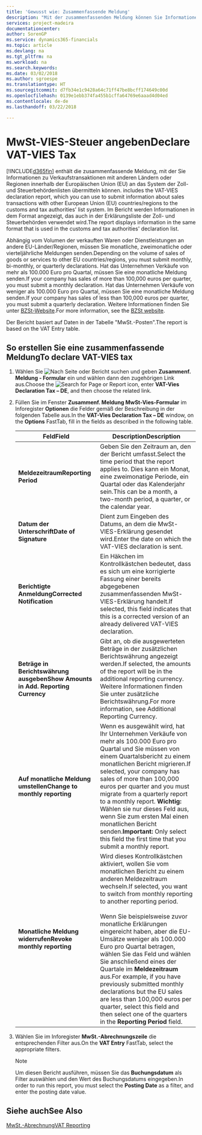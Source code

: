 ```yaml
---
title: 'Gewusst wie: Zusammenfassende Meldung'
description: "Mit der zusammenfassenden Meldung können Sie Informationen zu Verkaufstransaktionen mit anderen Ländern oder Regionen innerhalb der Europäischen Union (EU) an das System der Zoll- und Steuerbehördenlisten übermitteln."
services: project-madeira
documentationcenter: 
author: SorenGP
ms.service: dynamics365-financials
ms.topic: article
ms.devlang: na
ms.tgt_pltfrm: na
ms.workload: na
ms.search.keywords: 
ms.date: 03/02/2018
ms.author: sgroespe
ms.translationtype: HT
ms.sourcegitcommit: d7fb34e1c9428a64c71ff47be8bcff174649c00d
ms.openlocfilehash: 0139e1ebb374fa455b1cffa64769e6aaad4d04ed
ms.contentlocale: de-de
ms.lasthandoff: 03/22/2018

---
```

# <a name="declare-vat-vies-tax"></a><span data-ttu-id="031e7-103">MwSt-VIES-Steuer angeben</span><span class="sxs-lookup"><span data-stu-id="031e7-103">Declare VAT-VIES Tax</span></span>
[!INCLUDE[d365fin](../../includes/d365fin_md.md)]<span data-ttu-id="031e7-104"> enthält die zusammenfassende Meldung, mit der Sie Informationen zu Verkaufstransaktionen mit anderen Ländern oder Regionen innerhalb der Europäischen Union (EU) an das System der Zoll- und Steuerbehördenlisten übermitteln können.</span><span class="sxs-lookup"><span data-stu-id="031e7-104"> includes the VAT-VIES declaration report, which you can use to submit information about sales transactions with other European Union (EU) countries/regions to the customs and tax authorities' list system.</span></span> <span data-ttu-id="031e7-105">Im Bericht werden Informationen in dem Format angezeigt, das auch in der Erklärungsliste der Zoll- und Steuerbehörden verwendet wird.</span><span class="sxs-lookup"><span data-stu-id="031e7-105">The report displays information in the same format that is used in the customs and tax authorities' declaration list.</span></span>  

<span data-ttu-id="031e7-106">Abhängig vom Volumen der verkauften Waren oder Dienstleistungen an andere EU-Länder/Regionen, müssen Sie monatliche, zweimonatliche oder vierteljährliche Meldungen senden.</span><span class="sxs-lookup"><span data-stu-id="031e7-106">Depending on the volume of sales of goods or services to other EU countries/regions, you must submit monthly, bi-monthly, or quarterly declarations.</span></span> <span data-ttu-id="031e7-107">Hat das Unternehmen Verkäufe von mehr als 100.000 Euro pro Quartal, müssen Sie eine monatliche Meldung senden.</span><span class="sxs-lookup"><span data-stu-id="031e7-107">If your company has sales of more than 100,000 euros per quarter, you must submit a monthly declaration.</span></span> <span data-ttu-id="031e7-108">Hat das Unternehmen Verkäufe von weniger als 100.000 Euro pro Quartal, müssen Sie eine monatliche Meldung senden.</span><span class="sxs-lookup"><span data-stu-id="031e7-108">If your company has sales of less than 100,000 euros per quarter, you must submit a quarterly declaration.</span></span> <span data-ttu-id="031e7-109">Weitere Informationen finden Sie unter  [BZSt-Website](http://go.microsoft.com/fwlink/?LinkId=204368).</span><span class="sxs-lookup"><span data-stu-id="031e7-109">For more information, see the [BZSt website](http://go.microsoft.com/fwlink/?LinkId=204368).</span></span>  

<span data-ttu-id="031e7-110">Der Bericht basiert auf Daten in der Tabelle "MwSt.-Posten".</span><span class="sxs-lookup"><span data-stu-id="031e7-110">The report is based on the VAT Entry table.</span></span>  

## <a name="to-declare-vat-vies-tax"></a><span data-ttu-id="031e7-111">So erstellen Sie eine zusammenfassende Meldung</span><span class="sxs-lookup"><span data-stu-id="031e7-111">To declare VAT-VIES tax</span></span>  

1.  <span data-ttu-id="031e7-112">Wählen Sie ![Nach Seite oder Bericht suchen](../../media/ui-search/search_small.png "Symbol nach Seite oder Bericht suchen") und geben **Zusammenf. Meldung - Formular** ein und wählen dann den zugehörigen Link aus.</span><span class="sxs-lookup"><span data-stu-id="031e7-112">Choose the ![Search for Page or Report](../../media/ui-search/search_small.png "Search for Page or Report icon") icon, enter **VAT-Vies Declaration Tax – DE**, and then choose the related link.</span></span>  
2.  <span data-ttu-id="031e7-113">Füllen Sie im Fenster **Zusammenf. Meldung MwSt-Vies-Formular** im Inforegister **Optionen** die Felder gemäß der Beschreibung in der folgenden Tabelle aus.</span><span class="sxs-lookup"><span data-stu-id="031e7-113">In the **VAT-Vies Declaration Tax – DE** window, on the **Options** FastTab, fill in the fields as described in the following table.</span></span>  

    |<span data-ttu-id="031e7-114">Feld</span><span class="sxs-lookup"><span data-stu-id="031e7-114">Field</span></span>|<span data-ttu-id="031e7-115">Description</span><span class="sxs-lookup"><span data-stu-id="031e7-115">Description</span></span>|  
    |---------------------------------|---------------------------------------|  
    |<span data-ttu-id="031e7-116">**Meldezeitraum**</span><span class="sxs-lookup"><span data-stu-id="031e7-116">**Reporting Period**</span></span>|<span data-ttu-id="031e7-117">Geben Sie den Zeitraum an, den der Bericht umfasst.</span><span class="sxs-lookup"><span data-stu-id="031e7-117">Select the time period that the report applies to.</span></span> <span data-ttu-id="031e7-118">Dies kann ein Monat, eine zweimonatige Periode, ein Quartal oder das Kalenderjahr sein.</span><span class="sxs-lookup"><span data-stu-id="031e7-118">This can be a month, a two-month period, a quarter, or the calendar year.</span></span>|  
    |<span data-ttu-id="031e7-119">**Datum der Unterschrift**</span><span class="sxs-lookup"><span data-stu-id="031e7-119">**Date of Signature**</span></span>|<span data-ttu-id="031e7-120">Dient zum Eingeben des Datums, an dem die MwSt-VIES-Erklärung gesendet wird.</span><span class="sxs-lookup"><span data-stu-id="031e7-120">Enter the date on which the VAT-VIES declaration is sent.</span></span>|  
    |<span data-ttu-id="031e7-121">**Berichtigte Anmeldung**</span><span class="sxs-lookup"><span data-stu-id="031e7-121">**Corrected Notification**</span></span>|<span data-ttu-id="031e7-122">Ein Häkchen im Kontrollkästchen bedeutet, dass es sich um eine korrigierte Fassung einer bereits abgegebenen zusammenfassenden MwSt-VIES-Erklärung handelt.</span><span class="sxs-lookup"><span data-stu-id="031e7-122">If selected, this field indicates that this is a corrected version of an already delivered VAT-VIES declaration.</span></span>|  
    |<span data-ttu-id="031e7-123">**Beträge in Berichtswährung ausgeben**</span><span class="sxs-lookup"><span data-stu-id="031e7-123">**Show Amounts in Add. Reporting Currency**</span></span>|<span data-ttu-id="031e7-124">Gibt an, ob die ausgewerteten Beträge in der zusätzlichen Berichtswährung angezeigt werden.</span><span class="sxs-lookup"><span data-stu-id="031e7-124">If selected, the amounts of the report will be in the additional reporting currency.</span></span> <span data-ttu-id="031e7-125">Weitere Informationen finden Sie unter zusätzliche Berichtswährung.</span><span class="sxs-lookup"><span data-stu-id="031e7-125">For more information, see Additional Reporting Currency.</span></span>|  
    |<span data-ttu-id="031e7-126">**Auf monatliche Meldung umstellen**</span><span class="sxs-lookup"><span data-stu-id="031e7-126">**Change to monthly reporting**</span></span>|<span data-ttu-id="031e7-127">Wenn es ausgewählt wird, hat Ihr Unternehmen Verkäufe von mehr als 100.000 Euro pro Quartal und Sie müssen von einem Quartalsbericht zu einem monatlichen Bericht migrieren.</span><span class="sxs-lookup"><span data-stu-id="031e7-127">If selected, your company has sales of more than 100,000 euros per quarter and you must migrate from a quarterly report to a monthly report.</span></span> <span data-ttu-id="031e7-128">**Wichtig:** Wählen sie nur dieses Feld aus, wenn Sie zum ersten Mal einen monatlichen Bericht senden.</span><span class="sxs-lookup"><span data-stu-id="031e7-128">**Important:**  Only select this field the first time that you submit a monthly report.</span></span>|  
    |<span data-ttu-id="031e7-129">**Monatliche Meldung widerrufen**</span><span class="sxs-lookup"><span data-stu-id="031e7-129">**Revoke monthly reporting**</span></span>|<span data-ttu-id="031e7-130">Wird dieses Kontrollkästchen aktiviert, wollen Sie vom monatlichen Bericht zu einem anderen Meldezeitraum wechseln.</span><span class="sxs-lookup"><span data-stu-id="031e7-130">If selected, you want to switch from monthly reporting to another reporting period.</span></span><br /><br /> <span data-ttu-id="031e7-131">Wenn Sie beispielsweise zuvor monatliche Erklärungen eingereicht haben, aber die EU-Umsätze weniger als 100.000 Euro pro Quartal betragen, wählen Sie das Feld und wählen Sie anschließend eines der Quartale im **Meldezeitraum** aus.</span><span class="sxs-lookup"><span data-stu-id="031e7-131">For example, if you have previously submitted monthly declarations but the EU sales are less than 100,000 euros per quarter, select this field and then select one of the quarters in the **Reporting Period** field.</span></span>|  

3.  <span data-ttu-id="031e7-132">Wählen Sie im Inforegister **MwSt.-Abrechnungszeile** die entsprechenden Filter aus.</span><span class="sxs-lookup"><span data-stu-id="031e7-132">On the **VAT Entry** FastTab, select the appropriate filters.</span></span>  

    > [!NOTE]  
    >  <span data-ttu-id="031e7-133">Um diesen Bericht ausführen, müssen Sie das **Buchungsdatum** als Filter auswählen und den Wert des Buchungsdatums eingegeben.</span><span class="sxs-lookup"><span data-stu-id="031e7-133">In order to run this report, you must select the **Posting Date** as a filter, and enter the posting date value.</span></span>  

## <a name="see-also"></a><span data-ttu-id="031e7-134">Siehe auch</span><span class="sxs-lookup"><span data-stu-id="031e7-134">See Also</span></span>  
[<span data-ttu-id="031e7-135">MwSt.-Abrechnung</span><span class="sxs-lookup"><span data-stu-id="031e7-135">VAT Reporting</span></span>](vat-reporting.md)

